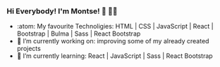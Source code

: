 ### Hi Everybody! I'm Montse! 👋 :woman_technologist:





- :atom: My favourite Technoligies: HTML | CSS | JavaScript | React | Bootstrap | Bulma | Sass | React Bootstrap
- 🔭 I’m currently working on: improving some of my already created projects
- 🌱 I’m currently learning: React | JavaScript | Sass | React Bootstrap



<!--
**Monch87/Monch87** is a ✨ _special_ ✨ repository because its `README.md` (this file) appears on your GitHub profile.

Here are some ideas to get you started:


- 👯 I’m looking to collaborate on ...
- 🤔 I’m looking for help with ...
- 💬 Ask me about ...
- 📫 How to reach me: ...
- 😄 Pronouns: ...
- ⚡ Fun fact: ...
-->
